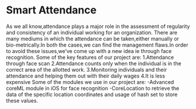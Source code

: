 # Smart Attendance

As we all know,attendance plays a major role in the assessment of regularity and consistency of an individual working for an organization.
There are many mediums in which the attendance can be taken,either manually or bio-metrically.In both the cases,we can find the management flaws.In order to avoid these issues,we’ve come up with a new idea ie through face recognition.
Some of the key features of our project are:
1.Attendance through face scan
2.Attendance counts only when the individual is in the correct area of the allotted work.
3.Monitoring individuals and their attendance and helping them out with their daily wages
4.It is less expensive
Some of the modules we use in our project are:
-Advanced coreML module in iOS for face recognition
-CoreLocation to retrieve the data of the specific location coordinates and usage of hash set to store these values.
